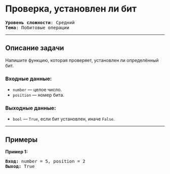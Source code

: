 # Проверка, установлен ли бит

<pre>
<b>Уровень сложности</b>: Средний  
<b>Тема</b>: Побитовые операции  
</pre>

---

## Описание задачи  
Напишите функцию, которая проверяет, установлен ли определённый бит.

### Входные данные:  
- `number` — целое число.  
- `position` — номер бита.

### Выходные данные:  
- `bool` — `True`, если бит установлен, иначе `False`.

---

## Примеры

<p><strong class="example">Пример 1:</strong></p>
<pre><strong>Вход:</strong> number = 5, position = 2
<strong>Выход:</strong> True
</pre>